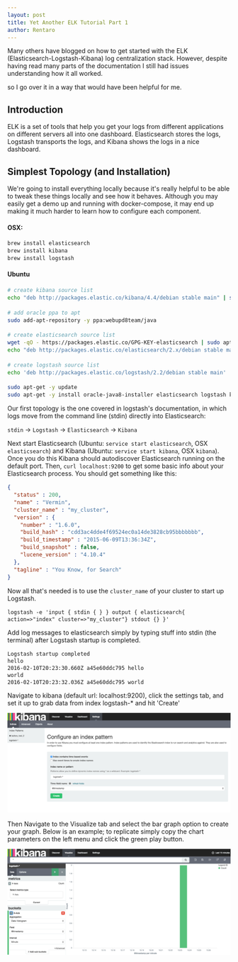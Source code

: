 ```yaml
---
layout: post
title: Yet Another ELK Tutorial Part 1
author: Rentaro
---
```


Many others have blogged on how to get started with the ELK (Elasticsearch-Logstash-Kibana) log centralization stack. However, despite having read many parts of the documentation I still had issues understanding how it all worked.

so I go over it in a way that would have been helpful for me.

## Introduction

ELK is a set of tools that help you get your logs from different applications on different servers all into one dashboard. Elasticsearch stores the logs, Logstash transports the logs, and Kibana shows the logs in a nice dashboard.

## Simplest Topology (and Installation)

We're going to install everything locally because it's really helpful to be able to tweak these things locally and see how it behaves. Although you may easily get a demo up and running with docker-compose, it may end up making it much harder to learn how to configure each component.

#### OSX:

```bash
brew install elasticsearch
brew install kibana
brew install logstash
```

#### Ubuntu

```bash
# create kibana source list
echo "deb http://packages.elastic.co/kibana/4.4/debian stable main" | sudo tee -a /etc/apt/sources.list.d/kibana-4.4.x.list

# add oracle ppa to apt
sudo add-apt-repository -y ppa:webupd8team/java

# create elasticsearch source list
wget -qO - https://packages.elastic.co/GPG-KEY-elasticsearch | sudo apt-key add -
echo "deb http://packages.elastic.co/elasticsearch/2.x/debian stable main" | sudo tee -a /etc/apt/sources.list.d/elasticsearch-2.x.list

# create logstash source list
echo 'deb http://packages.elastic.co/logstash/2.2/debian stable main' | sudo tee /etc/apt/sources.list.d/logstash-2.2.x.list

sudo apt-get -y update
sudo apt-get -y install oracle-java8-installer elasticsearch logstash kibana
```

Our first topology is the one covered in logstash's documentation, in which logs move from the command line (stdin) directly into Elasticsearch: 

`stdin` -> `Logstash` -> `Elasticsearch` -> `Kibana`

Next start Elasticsearch (Ubuntu: `service start elasticsearch`, OSX `elasticsearch`) and Kibana (Ubuntu: `service start kibana`, OSX `kibana`). Once you do this Kibana should autodiscover Elasticsearch running on the default port. Then, `curl localhost:9200` to get some basic info about your Elasticsearch process. You should get something like this:

```json
{
  "status" : 200,
  "name" : "Vermin",
  "cluster_name" : "my_cluster",
  "version" : {
    "number" : "1.6.0",
    "build_hash" : "cdd3ac4dde4f69524ec0a14de3828cb95bbbbbbb",
    "build_timestamp" : "2015-06-09T13:36:34Z",
    "build_snapshot" : false,
    "lucene_version" : "4.10.4"
  },
  "tagline" : "You Know, for Search"
}
```

Now all that's needed is to use the `cluster_name` of your cluster to start up Logstash.

    logstash -e 'input { stdin { } } output { elasticsearch{ action=>"index" cluster=>"my_cluster"} stdout {} }'

Add log messages to elasticsearch simply by typing stuff into stdin (the terminal) after Logstash startup is completed.

    Logstash startup completed
    hello
    2016-02-10T20:23:30.660Z a45e60ddc795 hello
    world
    2016-02-10T20:23:32.036Z a45e60ddc795 world

Navigate to kibana (default url: localhost:9200), click the settings tab, and set it up to grab data from index logstash-* and hit 'Create'

![setup kibana index](/img/2016-02-10-elk-tutorial-settings-tab.png)

Then Navigate to the Visualize tab and select the bar graph option to create your graph. Below is an example; to replicate simply copy the chart parameters on the left menu and click the green play button.

![setup log visualization](/img/2016-02-10-elk-tutorial-visualize-tab.png)



